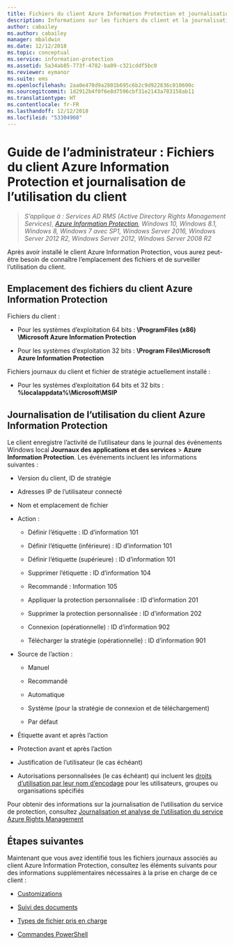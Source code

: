 ```yaml
---
title: Fichiers du client Azure Information Protection et journalisation de l’utilisation
description: Informations sur les fichiers du client et la journalisation de l’utilisation du client Azure Information Protection pour Windows.
author: cabailey
ms.author: cabailey
manager: mbaldwin
ms.date: 12/12/2018
ms.topic: conceptual
ms.service: information-protection
ms.assetid: 5a34ab85-773f-4782-ba09-c321cddf5bc0
ms.reviewer: eymanor
ms.suite: ems
ms.openlocfilehash: 2aa0e470d9a2801b695c6b2c9d922836c010690c
ms.sourcegitcommit: 1d2912b4f0f6e8d7596cbf31e2143a783158ab11
ms.translationtype: HT
ms.contentlocale: fr-FR
ms.lasthandoff: 12/12/2018
ms.locfileid: "53304908"
---
```

# <a name="admin-guide-azure-information-protection-client-files-and-client-usage-logging"></a>Guide de l’administrateur : Fichiers du client Azure Information Protection et journalisation de l’utilisation du client

>*S’applique à : Services AD RMS (Active Directory Rights Management Services), [Azure Information Protection](https://azure.microsoft.com/pricing/details/information-protection), Windows 10, Windows 8.1, Windows 8, Windows 7 avec SP1, Windows Server 2016, Windows Server 2012 R2, Windows Server 2012, Windows Server 2008 R2*

Après avoir installé le client Azure Information Protection, vous aurez peut-être besoin de connaître l’emplacement des fichiers et de surveiller l’utilisation du client.

## <a name="file-locations-for-the-azure-information-protection-client"></a>Emplacement des fichiers du client Azure Information Protection

Fichiers du client :   

- Pour les systèmes d’exploitation 64 bits : **\ProgramFiles (x86) \Microsoft Azure Information Protection**

- Pour les systèmes d’exploitation 32 bits : **\Program Files\Microsoft Azure Information Protection**

Fichiers journaux du client et fichier de stratégie actuellement installé :

- Pour les systèmes d’exploitation 64 bits et 32 bits : **%localappdata%\Microsoft\MSIP**

## <a name="usage-logging-for-the-azure-information-protection-client"></a>Journalisation de l’utilisation du client Azure Information Protection

Le client enregistre l’activité de l’utilisateur dans le journal des événements Windows local **Journaux des applications et des services** > **Azure Information Protection**. Les événements incluent les informations suivantes :

- Version du client, ID de stratégie

- Adresses IP de l’utilisateur connecté

- Nom et emplacement de fichier

- Action :

    - Définir l’étiquette :  ID d’information 101
    
    - Définir l’étiquette (inférieure) :  ID d’information 101
    
    - Définir l’étiquette (supérieure) : ID d’information 101
    
    - Supprimer l’étiquette : ID d’information 104
   
    - Recommandé : Information 105
    
    - Appliquer la protection personnalisée : ID d’information 201
    
    - Supprimer la protection personnalisée : ID d’information 202
    
    - Connexion (opérationnelle) : ID d’information 902
    
    - Télécharger la stratégie (opérationnelle) : ID d’information 901
    
- Source de l’action :
    
    - Manuel 
    
    - Recommandé
    
    - Automatique  
    
    - Système (pour la stratégie de connexion et de téléchargement)
    
    - Par défaut
    
- Étiquette avant et après l’action 
    
- Protection avant et après l’action
    
- Justification de l’utilisateur (le cas échéant)

- Autorisations personnalisées (le cas échéant) qui incluent les [droits d’utilisation par leur nom d’encodage](../configure-usage-rights.md#usage-rights-and-descriptions) pour les utilisateurs, groupes ou organisations spécifiés
    
Pour obtenir des informations sur la journalisation de l’utilisation du service de protection, consultez [Journalisation et analyse de l’utilisation du service Azure Rights Management](../log-analyze-usage.md)

## <a name="next-steps"></a>Étapes suivantes
Maintenant que vous avez identifié tous les fichiers journaux associés au client Azure Information Protection, consultez les éléments suivants pour des informations supplémentaires nécessaires à la prise en charge de ce client :

- [Customizations](client-admin-guide-customizations.md)

- [Suivi des documents](client-admin-guide-document-tracking.md)

- [Types de fichier pris en charge](client-admin-guide-file-types.md)

- [Commandes PowerShell](client-admin-guide-powershell.md)

